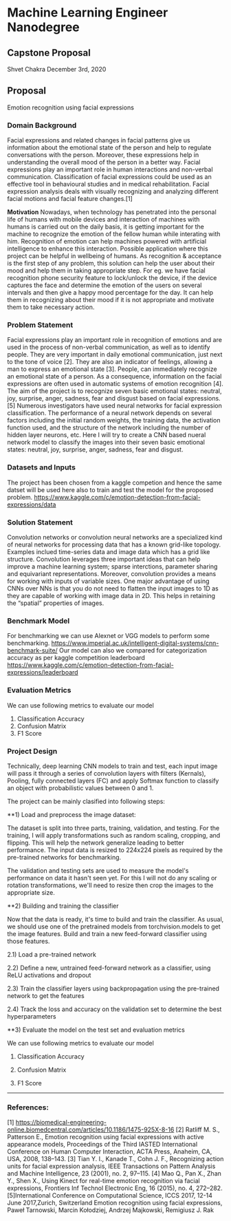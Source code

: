# Machine Learning Engineer Nanodegree
## Capstone Proposal
Shvet Chakra
December 3rd, 2020

## Proposal
Emotion recognition using facial expressions
### Domain Background
Facial expressions and related changes in facial patterns give us information about the emotional state of the person and help to regulate conversations with the person. Moreover, these expressions help in understanding the overall mood of the person in a better way. Facial expressions play an important role in human interactions and non-verbal communication. Classification of facial expressions could be used as an effective tool in behavioural studies and in medical rehabilitation. Facial expression analysis deals with visually recognizing and analyzing different facial motions and facial feature changes.[1]

**Motivation**
Nowadays, when technology has penetrated into the personal life of humans with mobile devices and interaction of machines with humans is carried out on the daily basis, it is getting important for the machine to recognize the emotion of the fellow human while interating with him. Recognition of emotion can help machines powered with artificial intelligence to enhance this interaction.
Possible application where this project can be helpful in wellbeing of humans. As recognition & acceptance is the first step of any problem, this solution can help the user about their mood and help them in taking appropriate step. For eg. we have facial recognition phone security feature to lock/unlock the device, if the device captures the face and determine the emotion of the users on several intervals and then give a happy mood percentage for the day. It can help them in recognizing about their mood if it is not appropriate and motivate them to take necessary action.

### Problem Statement

Facial expressions play an important role in recognition of emotions and are used in the process of non-verbal communication, as well as to identify people. They are very important in daily emotional communication, just next to the tone of voice [2]. They are also an indicator of feelings, allowing a man to express an emotional state [3]. People, can immediately recognize an emotional state of a person. As a consequence, information on the facial expressions are often used in automatic systems
of emotion recognition [4]. The aim of the project is to recognize seven basic emotional states: neutral, joy, surprise, anger, sadness, fear and disgust based on facial expressions.[5]
Numerous investigators have used neural networks for facial expression classification. The performance of a neural network depends on several factors including the initial random weights, the training data, the activation function used, and the structure of the network including the number of hidden layer neurons, etc. Here I will try to create a CNN based nueral network model to classify the images into their seven basic emotional states: neutral, joy, surprise, anger, sadness, fear and disgust.

### Datasets and Inputs
The project has been chosen from a kaggle competion and hence the same datset will be used here also to train and test the model for the proposed problem. https://www.kaggle.com/c/emotion-detection-from-facial-expressions/data

### Solution Statement
Convolution networks or convolution neural networks are a specialized kind of neural networks for processing data that has a known grid-like topology. Examples inclued time-series data and image data which has a grid like structure. Convolution leverages three important ideas that can help  improve a machine learning system; sparse interctions, parameter sharing and equivariant representations. Moreover, convolution provides a means for working with inputs of variable sizes.
One major advantage of using CNNs over NNs is that you do not need to flatten the input images to 1D as they are capable of working with image data in 2D. This helps in retaining the “spatial” properties of images.

### Benchmark Model
For benchmarking we can use Alexnet or VGG models to perform some benchmarking.
https://www.imperial.ac.uk/intelligent-digital-systems/cnn-benchmark-suite/
Our model can also we compared for categorization accuracy as per kaggle competition leaderboard
https://www.kaggle.com/c/emotion-detection-from-facial-expressions/leaderboard

### Evaluation Metrics
We can use following metrics to evaluate our model
1) Classification Accuracy
2) Confusion Matrix
3) F1 Score

### Project Design
Technically, deep learning CNN models to train and test, each input image will pass it through a series of convolution layers with filters (Kernals), Pooling, fully connected layers (FC) and apply Softmax function to classify an object with probabilistic values between 0 and 1.

The project can be mainly clasified into following steps:

**1) Load and preprocess the image dataset:

The dataset is split into three parts, training, validation, and testing. For the training, I will apply transformations such as random scaling, cropping, and flipping. This will help the network generalize leading to better performance. The input data is resized to 224x224 pixels as required by the pre-trained networks for benchmarking.

The validation and testing sets are used to measure the model's performance on data it hasn't seen yet. For this I will not do any scaling or rotation transformations, we'll need to resize then crop the images to the appropriate size.

**2) Building and training the classifier

Now that the data is ready, it's time to build and train the classifier. As usual, we should use one of the pretrained models from torchvision.models to get the image features. Build and train a new feed-forward classifier using those features.

2.1) Load a pre-trained network

2.2) Define a new, untrained feed-forward network as a classifier, using ReLU activations and dropout

2.3) Train the classifier layers using backpropagation using the pre-trained network to get the features

2.4) Track the loss and accuracy on the validation set to determine the best hyperparameters

**3) Evaluate the model on the test set and evaluation metrics

We can use following metrics to evaluate our model
1) Classification Accuracy

2) Confusion Matrix

3) F1 Score

-----------

### References:
[1] https://biomedical-engineering-online.biomedcentral.com/articles/10.1186/1475-925X-8-16
[2] Ratliff M. S., Patterson E., Emotion recognition using facial expressions with active appearance
models, Proceedings of the Third IASTED International Conference on Human Computer
Interaction, ACTA Press, Anaheim, CA, USA, 2008, 138–143.
[3] Tian Y. I., Kanade T., Cohn J. F., Recognizing action units for facial expression analysis, IEEE
Transactions on Pattern Analysis and Machine Intelligence, 23 (2001), no. 2, 97–115.
[4] Mao Q., Pan X., Zhan Y., Shen X., Using Kinect for real-time emotion recognition via facial
expressions, Frontiers Inf Technol Electronic Eng, 16 (2015), no. 4, 272–282.
[5]International Conference on Computational Science, ICCS 2017, 12-14 June 2017,Zurich, Switzerland
Emotion recognition using facial expressions, Paweł Tarnowski, Marcin Kołodziej, Andrzej Majkowski, Remigiusz J. Rak


